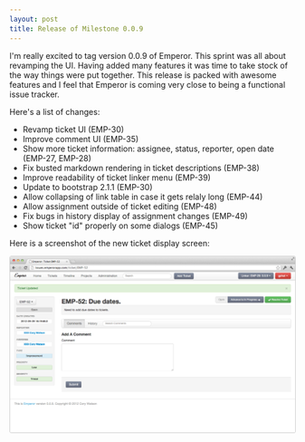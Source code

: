 ```yaml
---
layout: post
title: Release of Milestone 0.0.9
---
```


I'm really excited to tag version 0.0.9 of Emperor.  This sprint was all about
revamping the UI.  Having added many features it was time to take stock of the way things
were put together.  This release is packed with awesome features and I feel that Emperor
is coming very close to being a functional issue tracker.

Here's a list of changes:

* Revamp ticket UI (EMP-30)
* Improve comment UI (EMP-35)
* Show more ticket information: assignee, status, reporter, open date (EMP-27, EMP-28)
* Fix busted markdown rendering in ticket descriptions (EMP-38)
* Improve readability of ticket linker menu (EMP-39)
* Update to bootstrap 2.1.1 (EMP-30)
* Allow collapsing of link table in case it gets relaly long (EMP-44)
* Allow assignment outside of ticket editing (EMP-48)
* Fix bugs in history display of assignment changes (EMP-49)
* Show ticket "id" properly on some dialogs (EMP-45)

Here is a screenshot of the new ticket display screen:

<img style="border: 1px solid #ccc; border-radius: 3px;" src="/img/009-ticket.png">